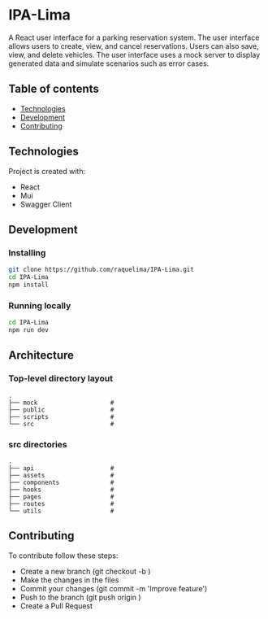 # IPA-Lima

A React user interface for a parking reservation system. The user interface allows users to create, view, and cancel reservations. Users can also save, view, and delete vehicles. The user interface uses a mock server to display generated data and simulate scenarios such as error cases.

## Table of contents
* [Technologies](#technologies)
* [Development](#development)
* [Contributing](#contributing)

## Technologies
Project is created with:
* React
* Mui
* Swagger Client

## Development

### Installing

```bash
git clone https://github.com/raquelima/IPA-Lima.git
cd IPA-Lima
npm install
```

### Running locally

```bash
cd IPA-Lima
npm run dev
```
## Architecture
    
### Top-level directory layout

    .
    ├── mock                    # 
    ├── public                  # 
    ├── scripts                 # 
    └── src                     # 
    
### src directories

    .
    ├── api                     # 
    ├── assets                  # 
    ├── components              # 
    ├── hooks                   # 
    ├── pages                   # 
    ├── routes                  # 
    └── utils                   # 
    

## Contributing
To contribute follow these steps:

* Create a new branch (git checkout -b <feature-branch>)
* Make the changes in the files
* Commit your changes (git commit -m 'Improve feature')
* Push to the branch (git push origin <feature-branch>)
* Create a Pull Request
